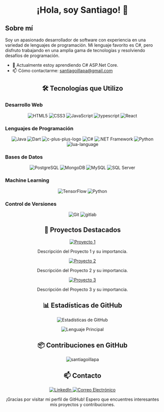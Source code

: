 <!-- Encabezado -->
<h1 align="center">¡Hola, soy Santiago! 👋</h1>

<!-- Acerca de mí -->
## Sobre mí

Soy un apasionado desarrollador de software con experiencia en una variedad de lenguajes de programación. Mi lenguaje favorito es C#, pero disfruto trabajando en una amplia gama de tecnologías y resolviendo desafíos de programación.

- 🌱 Actualmente estoy aprendiendo C# ASP.Net Core.
- 📫 Cómo contactarme:  <a href="mailto:santiagoillapa@gmail.com">
   santiagoillapa@gmail.com
  </a>  

<!-- Sección de Tecnologías -->
<h2 align="center">🛠️ Tecnologías que Utilizo</h2>

<!-- Desarrollo Web -->
<h3>Desarrollo Web</h3>
<p align="center">
  <img src="https://img.icons8.com/color/48/000000/html-5.png" alt="HTML5">
  <img src="https://img.icons8.com/color/48/000000/css3.png" alt="CSS3">
  <img src="https://img.icons8.com/color/48/000000/javascript.png" alt="JavaScript">
	<img src="https://img.icons8.com/color/48/typescript.png" alt="typescript"/>
  <img src="https://img.icons8.com/color/48/000000/react-native.png" alt="React">
</p>

<!-- Lenguajes de Programación -->
<h3>Lenguajes de Programación</h3>
<p align="center">
  <img src="https://img.icons8.com/color/48/java-coffee-cup-logo--v1.png" alt="Java">
  <img src="https://img.icons8.com/color/48/dart.png" alt="Dart"/>
	<img src="https://img.icons8.com/color/48/c-plus-plus-logo.png" alt="c-plus-plus-logo"/>
  <img src="https://img.icons8.com/color/48/000000/c-sharp-logo.png" alt="C#">
  <img src="https://img.icons8.com/color/48/net-framework.png" alt=".NET Framework">
  <img src="https://img.icons8.com/color/48/000000/python.png" alt="Python">
	<img src="https://img.icons8.com/color/48/lua-language.png" alt="lua-language"/>
</p>

<!-- Bases de Datos -->
<h3>Bases de Datos</h3>
<p align="center">
  <img src="https://img.icons8.com/color/48/000000/postgreesql.png" alt="PostgreSQL">
  <img src="https://img.icons8.com/color/48/000000/mongodb.png" alt="MongoDB">
  <img src="https://img.icons8.com/color/48/000000/mysql.png" alt="MySQL">
  <img src="https://img.icons8.com/color/48/000000/microsoft-sql-server.png" alt="SQL Server">
</p>

<!-- Machine Learning -->
<h3>Machine Learning</h3>
<p align="center">
  <img src="https://img.icons8.com/color/48/000000/tensorflow.png" alt="TensorFlow">
  <img src="https://img.icons8.com/color/48/000000/python.png" alt="Python">
</p>

<!-- Control de Versiones -->
<h3>Control de Versiones</h3>
<p align="center">
  <img src="https://img.icons8.com/color/48/git.png" alt="Git"/>
	<img src="https://img.icons8.com/color/48/gitlab.png" alt="gitlab"/>
</p>

<!-- Sección de Proyectos -->
<h2 align="center">🚀 Proyectos Destacados</h2>

<!-- Proyecto 1 -->
<p align="center">
  <a href="enlace al repositorio del Proyecto 1">
    <img src="https://img.shields.io/badge/Proyecto%201-Ver%20en%20GitHub-green" alt="Proyecto 1">
  </a>
</p>
<p align="center">Descripción del Proyecto 1 y su importancia.</p>

<!-- Proyecto 2 -->
<p align="center">
  <a href="enlace al repositorio del Proyecto 2">
    <img src="https://img.shields.io/badge/Proyecto%202-Ver%20en%20GitHub-green" alt="Proyecto 2">
  </a>
</p>
<p align="center">Descripción del Proyecto 2 y su importancia.</p>

<!-- Proyecto 3 -->
<p align="center">
  <a href="enlace al repositorio del Proyecto 3">
    <img src="https://img.shields.io/badge/Proyecto%203-Ver%20en%20GitHub-green" alt="Proyecto 3">
  </a>
</p>
<p align="center">Descripción del Proyecto 3 y su importancia.</p>

<!-- Estadísticas de GitHub -->
<h2 align="center">📊 Estadísticas de GitHub</h2>

<p align="center">
  <img src="https://github-readme-stats.vercel.app/api?username=santiagoillapa&show_icons=true&theme=dark" alt="Estadísticas de GitHub">
</p>
<!-- Tarjeta de Lenguaje Principal de GitHub -->
<p align="center">
  <img src="https://github-readme-stats.vercel.app/api/top-langs/?username=santiagoillapa&layout=compact&theme=dark" alt="Lenguaje Principal">
</p>

<!-- Otras estadísticas de GitHub -->
<h2 align="center">📦 Contribuciones en GitHub</h2>

<p align="center"><img align="center" src="https://github-readme-streak-stats.herokuapp.com/?user=santiagoillapa&" alt="santiagoillapa" /></p>

<!-- Sección de Contacto -->
<h2 align="center">📫 Contacto</h2>

<!-- Enlaces de redes sociales y correo electrónico -->
<p align="center">
  <a href="https://www.linkedin.com/in/santiago-illapa/">
    <img src="https://img.shields.io/badge/LinkedIn-Connect-blue" alt="LinkedIn">
  </a>
  <a href="mailto:santiagoillapa@gmail.com">
    <img src="https://img.shields.io/badge/Email-Contact-red" alt="Correo Electrónico">
  </a>
</p>

<!-- Mensaje de agradecimiento -->
<p align="center">¡Gracias por visitar mi perfil de GitHub! Espero que encuentres interesantes mis proyectos y contribuciones.</p>
